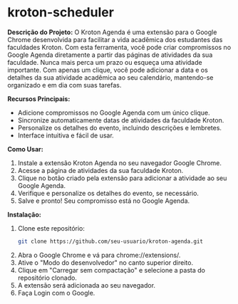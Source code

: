 # kroton-scheduler

**Descrição do Projeto:**
O Kroton Agenda é uma extensão para o Google Chrome desenvolvida para facilitar a vida acadêmica dos estudantes das faculdades Kroton. Com esta ferramenta, você pode criar compromissos no Google Agenda diretamente a partir das páginas de atividades da sua faculdade. Nunca mais perca um prazo ou esqueça uma atividade importante. Com apenas um clique, você pode adicionar a data e os detalhes da sua atividade acadêmica ao seu calendário, mantendo-se organizado e em dia com suas tarefas.

**Recursos Principais:**
- Adicione compromissos no Google Agenda com um único clique.
- Sincronize automaticamente datas de atividades da faculdade Kroton.
- Personalize os detalhes do evento, incluindo descrições e lembretes.
- Interface intuitiva e fácil de usar.

**Como Usar:**
1. Instale a extensão Kroton Agenda no seu navegador Google Chrome.
2. Acesse a página de atividades da sua faculdade Kroton.
3. Clique no botão criado pela extensão para adicionar a atividade ao seu Google Agenda.
4. Verifique e personalize os detalhes do evento, se necessário.
5. Salve e pronto! Seu compromisso está no Google Agenda.

**Instalação:**
1. Clone este repositório:
   ```sh
   git clone https://github.com/seu-usuario/kroton-agenda.git
2. Abra o Google Chrome e vá para chrome://extensions/.
3. Ative o "Modo do desenvolvedor" no canto superior direito.
4. Clique em "Carregar sem compactação" e selecione a pasta do repositório clonado.
5. A extensão será adicionada ao seu navegador.
6. Faça Login com o Google.
